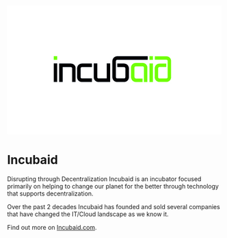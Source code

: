 ![incubaid logo](./img/incubaid_logo.jpg)


# Incubaid
 
Disrupting through Decentralization 
Incubaid is an incubator focused primarily on helping to change our planet for the better through technology that supports decentralization.

Over the past 2 decades Incubaid has founded and sold several companies that have changed the IT/Cloud landscape as we know it.

Find out more on [Incubaid.com](https://incubaid.com/).